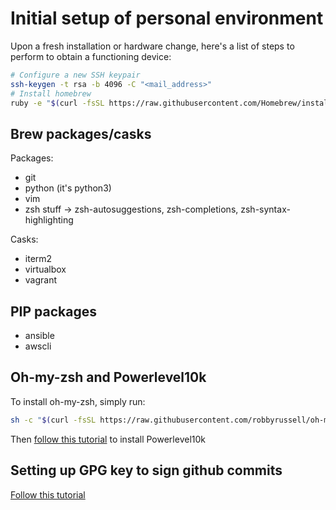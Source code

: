 # Initial setup of personal environment

Upon a fresh installation or hardware change, here's a list of steps to perform to obtain a functioning device:

```bash
# Configure a new SSH keypair
ssh-keygen -t rsa -b 4096 -C "<mail_address>"
# Install homebrew
ruby -e "$(curl -fsSL https://raw.githubusercontent.com/Homebrew/install/master/install)"

```

## Brew packages/casks

Packages:

- git
- python (it's python3)
- vim
- zsh stuff -> zsh-autosuggestions, zsh-completions, zsh-syntax-highlighting

Casks:

- iterm2
- virtualbox
- vagrant

## PIP packages

- ansible
- awscli

## Oh-my-zsh and Powerlevel10k

To install oh-my-zsh, simply run:

```bash
sh -c "$(curl -fsSL https://raw.githubusercontent.com/robbyrussell/oh-my-zsh/master/tools/install.sh)"
```

Then [follow this tutorial](https://github.com/romkatv/powerlevel10k) to install Powerlevel10k

## Setting up GPG key to sign github commits

[Follow this tutorial](https://github.com/pstadler/keybase-gpg-github)
